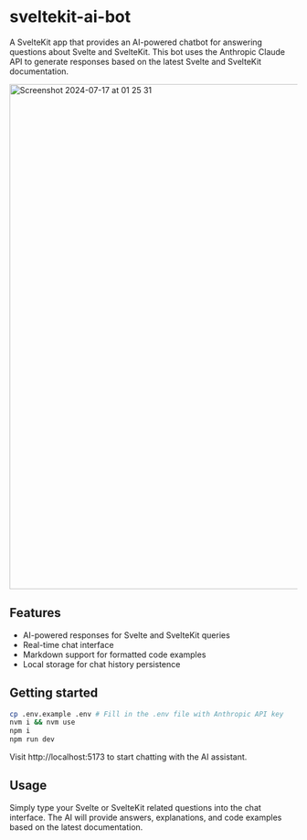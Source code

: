 # sveltekit-ai-bot

A SvelteKit app that provides an AI-powered chatbot for answering questions about Svelte and SvelteKit. This bot uses the Anthropic Claude API to generate responses based on the latest Svelte and SvelteKit documentation.

<img width="884" alt="Screenshot 2024-07-17 at 01 25 31" src="https://github.com/user-attachments/assets/efe85c3e-3db1-4099-be01-e111401e66c8">

## Features

- AI-powered responses for Svelte and SvelteKit queries
- Real-time chat interface
- Markdown support for formatted code examples
- Local storage for chat history persistence

## Getting started

```bash
cp .env.example .env # Fill in the .env file with Anthropic API key
nvm i && nvm use
npm i
npm run dev
```

Visit http://localhost:5173 to start chatting with the AI assistant.

## Usage

Simply type your Svelte or SvelteKit related questions into the chat interface. The AI will provide answers, explanations, and code examples based on the latest documentation.
